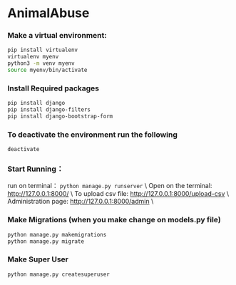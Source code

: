 # AnimalAbuse

### Make a virtual environment:
```bash
pip install virtualenv
virtualenv myenv
python3 -m venv myenv
source myenv/bin/activate
```
### Install Required packages
```bash
pip install django
pip install django-filters
pip install django-bootstrap-form
```

### To deactivate the environment run the following
```bash
deactivate
```

### Start Running：
run on terminal： `python manage.py runserver` \\
Open on the terminal: http://127.0.0.1:8000/ \\
To upload csv file: http://127.0.0.1:8000/upload-csv \\
Administration page: http://127.0.0.1:8000/admin \\

### Make Migrations (when you make change on models.py file)
```bash
python manage.py makemigrations
python manage.py migrate
```

### Make Super User 
```bash
python manage.py createsuperuser
```
